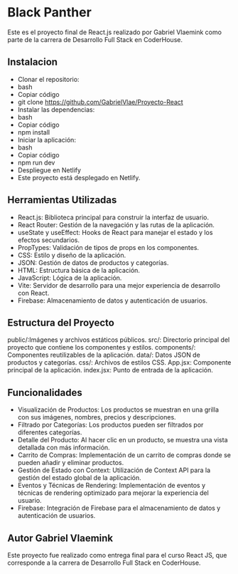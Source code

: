 # Black Panther

Este es el proyecto final de React.js realizado por Gabriel Vlaemink como parte de la carrera de Desarrollo Full Stack en CoderHouse.

## Instalacion

- Clonar el repositorio:
- bash
- Copiar código
- git clone https://github.com/GabrielVlae/Proyecto-React
- Instalar las dependencias:
- bash
- Copiar código
- npm install
- Iniciar la aplicación:
- bash
- Copiar código
- npm run dev
- Despliegue en Netlify
- Este proyecto está desplegado en Netlify.

## Herramientas Utilizadas

- React.js: Biblioteca principal para construir la interfaz de usuario.
- React Router: Gestión de la navegación y las rutas de la aplicación.
- useState y useEffect: Hooks de React para manejar el estado y los efectos secundarios.
- PropTypes: Validación de tipos de props en los componentes.
- CSS: Estilo y diseño de la aplicación.
- JSON: Gestión de datos de productos y categorías.
- HTML: Estructura básica de la aplicación.
- JavaScript: Lógica de la aplicación.
- Vite: Servidor de desarrollo para una mejor experiencia de desarrollo con React.
- Firebase: Almacenamiento de datos y autenticación de usuarios.

## Estructura del Proyecto

public/:Imágenes y archivos estáticos públicos.
src/: Directorio principal del proyecto que contiene los componentes y estilos.
components/: Componentes reutilizables de la aplicación.
data/: Datos JSON de productos y categorías.
css/: Archivos de estilos CSS.
App.jsx: Componente principal de la aplicación.
index.jsx: Punto de entrada de la aplicación.

## Funcionalidades
- Visualización de Productos: Los productos se muestran en una grilla con sus imágenes, nombres, precios y descripciones.
- Filtrado por Categorías: Los productos pueden ser filtrados por diferentes categorías.
- Detalle del Producto: Al hacer clic en un producto, se muestra una vista detallada con más información.
- Carrito de Compras: Implementación de un carrito de compras donde se pueden añadir y eliminar productos.
- Gestión de Estado con Context: Utilización de Context API para la gestión del estado global de la aplicación.
- Eventos y Técnicas de Rendering: Implementación de eventos y técnicas de rendering optimizado para mejorar la experiencia del usuario.
- Firebase: Integración de Firebase para el almacenamiento de datos y autenticación de usuarios.

## Autor Gabriel Vlaemink

Este proyecto fue realizado como entrega final para el curso React JS, que corresponde a la carrera de Desarrollo Full Stack en CoderHouse.
